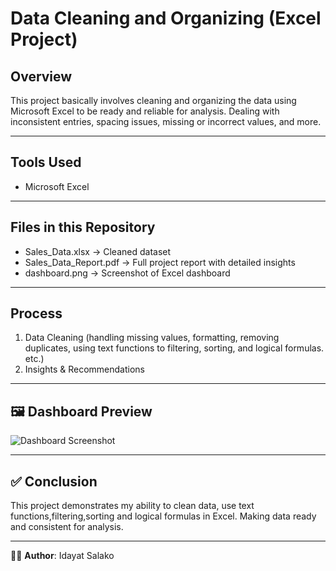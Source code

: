 # Data Cleaning and Organizing (Excel Project)

## Overview
This project basically involves cleaning and organizing the data 
using Microsoft Excel to be ready and reliable for analysis. Dealing with 
inconsistent entries, spacing issues, missing or incorrect values, and 
more. 

---

## Tools Used
- Microsoft Excel  

---

## Files in this Repository
- Sales_Data.xlsx → Cleaned dataset  
- Sales_Data_Report.pdf → Full project report with detailed insights  
- dashboard.png → Screenshot of Excel dashboard  

---

## Process
1. Data Cleaning (handling missing values, formatting, removing duplicates, using text functions to filtering, sorting, and logical 
formulas. etc.)   
2. Insights & Recommendations  

---  

## 🖼️ Dashboard Preview
![Dashboard Screenshot](dashboard.png)

---

## ✅ Conclusion
This project demonstrates my ability to clean data, use text functions,filtering,sorting and logical 
formulas in Excel. Making data ready and consistent for analysis.

---

👩‍💻 **Author**: Idayat Salako  

